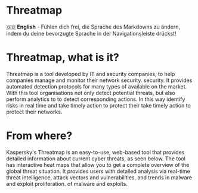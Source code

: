 # Threatmap

🇬🇧 **English** - Fühlen dich frei, die Sprache des Markdowns zu ändern, indem du deine bevorzugte Sprache in der Navigationsleiste drückst!

# Threatmap, what is it?

Threatmap is a tool developed by IT and security companies,
to help companies manage and monitor their network security.
security. It provides automated detection protocols for many types of
available on the market. With this tool
organisations not only detect potential threats, but also perform analytics to
to detect corresponding actions. In this way
identify risks in real time and take timely action to protect their
take timely action to protect their networks.

# From where?

Kaspersky's Threatmap is an easy-to-use, web-based tool that
provides detailed information about current cyber threats, as seen
below. The tool has interactive heat maps that allow you to get a
complete overview of the global threat situation. It
provides users with detailed analysis via real-time threat intelligence,
attack vectors and vulnerabilities, and trends in malware and exploit proliferation.
of malware and exploits.